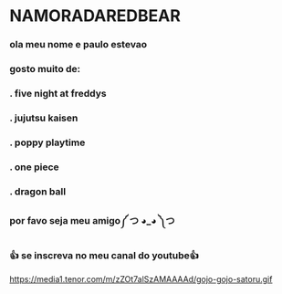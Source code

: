 # NAMORADAREDBEAR

### ola meu nome e paulo estevao

### gosto muito de:
### . five night at freddys
### . jujutsu kaisen
### . poppy playtime 
### . one piece 
### . dragon ball

### por favo seja meu amigo༼ つ ◕_◕ ༽つ


### 👍 se inscreva no meu canal do youtube👍

https://media1.tenor.com/m/zZOt7alSzAMAAAAd/gojo-gojo-satoru.gif
